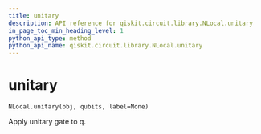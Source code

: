 ```yaml
---
title: unitary
description: API reference for qiskit.circuit.library.NLocal.unitary
in_page_toc_min_heading_level: 1
python_api_type: method
python_api_name: qiskit.circuit.library.NLocal.unitary
---
```


# unitary

<span id="qiskit.circuit.library.NLocal.unitary" />

`NLocal.unitary(obj, qubits, label=None)`

Apply unitary gate to q.

